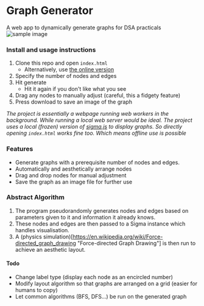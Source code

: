 # Graph Generator
A web app to dynamically generate graphs for DSA practicals
![sample image](https://i.ibb.co/0tWh162/Capture1.png "Graph Generator Sample")

### Install and usage instructions
1. Clone this repo and open `index.html`
   - Alternatively, use [the online version](https://jademaveric.github.io/graph-generator/)
2. Specify the number of nodes and edges
3. Hit generate
   - Hit it again if you don't like what you see
4. Drag any nodes to manually adjust (careful, this a fidgety feature)
5. Press download to save an image of the graph

_The project is essentially a webpage running web workers in the background. While running a local web server would be ideal. The project uses a local (frozen) version of [sigma.js](sigmajs.org "Sigma.js Home") to display graphs. So directly opening `index.html` works fine too. Which means offline use is possible_

### Features
- Generate graphs with a prerequisite number of nodes and edges.
- Automatically and aesthetically arrange nodes
- Drag and drop nodes for manual adjustment
- Save the graph as an image file for further use

### Abstract Algorithm
1. The program pseudorandomly generates nodes and edges based on parameters given to it and information it already knows.
2. These nodes and edges are then passed to a Sigma instance which handles visualisation.
3. A (physics simulation)[https://en.wikipedia.org/wiki/Force-directed_graph_drawing "Force-directed Graph Drawing"] is then run to achieve an aesthetic layout.

#### Todo
- Change label type (display each node as an encircled number)
- Modify layout algorithm so that graphs are arranged on a grid (easier for humans to copy)
- Let common algorithms (BFS, DFS...) be run on the generated graph
